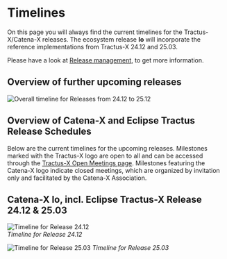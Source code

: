 # Timelines

On this page you will always find the current timelines for the Tractus-X/Catena-X releases. The ecosystem release **Io** will incorporate the reference implementations from Tractus-X 24.12 and 25.03.

Please have a look at [Release management](/release-management), to get more information.

## Overview of further upcoming releases

![Overall timeline for Releases from 24.12 to 25.12 ](@site/static/img/cx-timeline-overview.png)

## Overview of Catena-X and Eclipse Tractus Release Schedules

Below are the current timelines for the upcoming releases.
Milestones marked with the Tractus-X logo are open to all and can be accessed through the [Tractus-X Open Meetings page](https://eclipse-tractusx.github.io/community/open-meetings).
Milestones featuring the Catena-X logo indicate closed meetings, which are organized by invitation only and facilitated by the Catena-X Association.

## Catena-X Io, incl. Eclipse Tractus-X Release 24.12 & 25.03

![Timeline for Release 24.12](@site/static/img/cx-timeline-24.12.png)  
*Timeline for Release 24.12*

![Timeline for Release 25.03](@site//static/img/cx-timeline-25.03.png)
*Timeline for Release 25.03*
